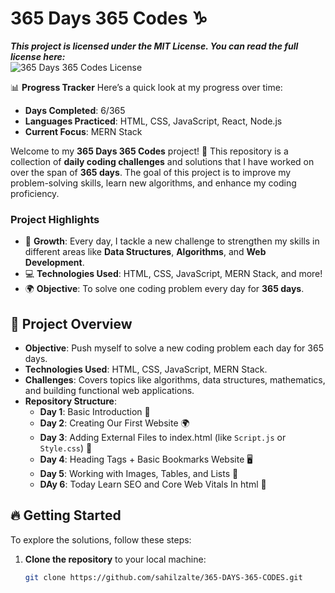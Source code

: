 # 365 Days 365 Codes ♑
_**This project is licensed under the **MIT License**. You can read the full license here:**_  
![365 Days 365 Codes License](https://github.com/sahilzalte/365-DAYS-365-CODES/raw/main/365%20Days%20Code%20Licence.png)

📊 **Progress Tracker**
Here’s a quick look at my progress over time:

- **Days Completed**: 6/365
- **Languages Practiced**: HTML, CSS, JavaScript, React, Node.js
- **Current Focus**: MERN Stack

Welcome to my **365 Days 365 Codes** project! 🚀 This repository is a collection of **daily coding challenges** and solutions that I have worked on over the span of **365 days**. The goal of this project is to improve my problem-solving skills, learn new algorithms, and enhance my coding proficiency.

### Project Highlights
- 🌱 **Growth**: Every day, I tackle a new challenge to strengthen my skills in different areas like **Data Structures**, **Algorithms**, and **Web Development**.
- 💻 **Technologies Used**: HTML, CSS, JavaScript, MERN Stack, and more!
- 🌍 **Objective**: To solve one coding problem every day for **365 days**.

## 🚀 Project Overview

- **Objective**: Push myself to solve a new coding problem each day for 365 days.
- **Technologies Used**: HTML, CSS, JavaScript, MERN Stack.
- **Challenges**: Covers topics like algorithms, data structures, mathematics, and building functional web applications.
- **Repository Structure**:
  - **Day 1**: Basic Introduction 🌱
  - **Day 2**: Creating Our First Website 🌍
  - **Day 3**: Adding External Files to index.html (like `Script.js` or `Style.css`) 📄
  - **Day 4**: Heading Tags + Basic Bookmarks Website 🖥️
  - **Day 5**: Working with Images, Tables, and Lists 📸
  - **DAy 6**: Today Learn SEO and Core Web Vitals In html 📶

## 🔥 Getting Started

To explore the solutions, follow these steps:

1. **Clone the repository** to your local machine:
   ```bash
   git clone https://github.com/sahilzalte/365-DAYS-365-CODES.git
